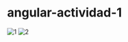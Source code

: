 # angular-actividad-1

![1](https://user-images.githubusercontent.com/89054795/159847210-e26a0225-fb51-4ea5-9b50-68a28d1e686d.PNG)
![2](https://user-images.githubusercontent.com/89054795/159847237-0972fe4a-d3f9-4d96-9c1f-4ec76361b92b.PNG)
